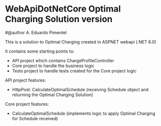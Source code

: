 # WebApiDotNetCore Optimal Charging Solution version
#@author A. Eduardo Pimentel

This is a solution to Optimal Charging created in ASPNET webapi (.NET 6.0)

It contains some starting points to:
- API project which contains ChargeProfileController
- Core project to handle the business logic 
- Tests project to handle tests created for the Core project logic

API project features:
- HttpPost: CalculateOptimalSchedule (receiving Schedule object and returning the Optimal Charging Solution)

Core project features:
- CalculateOptimalSchedule (implements logic to apply Optimal Charging for Schedule received)